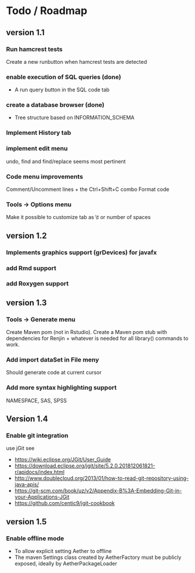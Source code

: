 # Todo / Roadmap

## version 1.1
### Run hamcrest tests
Create a new runbutton when hamcrest tests are detected
 
### enable execution of SQL queries  (done)
- A run query button in the SQL code tab

### create a database browser (done)
- Tree structure based on INFORMATION_SCHEMA
    
### Implement History tab
### implement edit menu
undo, find and find/replace seems most pertinent

### Code menu improvements
Comment/Uncomment lines + the Ctrl+Shift+C combo
Format code

### Tools -> Options menu
Make it possible to customize tab as \t or number of spaces

## version 1.2
### Implements graphics support (grDevices) for javafx

### add Rmd support

### add Roxygen support

## version 1.3

### Tools -> Generate menu
Create Maven pom (not in Rstudio). Create a Maven pom stub with dependencies for 
Renjin + whatever is needed for all library() commands to work.

### Add import dataSet in File meny
Should generate code at current cursor

### Add more syntax highlighting support
NAMESPACE, SAS, SPSS

## Version 1.4
### Enable git integration
use jGit see 
- https://wiki.eclipse.org/JGit/User_Guide
- https://download.eclipse.org/jgit/site/5.2.0.201812061821-r/apidocs/index.html
- http://www.doublecloud.org/2013/01/how-to-read-git-repository-using-java-apis/
- https://git-scm.com/book/uz/v2/Appendix-B%3A-Embedding-Git-in-your-Applications-JGit
- https://github.com/centic9/jgit-cookbook

## version 1.5        
### Enable offline mode
- To allow explicit setting Aether to offline
- The maven Settings class created by AetherFactory must be publicly exposed,
ideally by AetherPackageLoader  